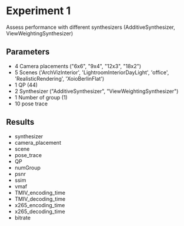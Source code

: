 # Experiment 1
Assess performance with different synthesizers (AdditiveSynthesizer, ViewWeightingSynthesizer)

## Parameters
- 4 Camera placements ("6x6", "9x4", "12x3", "18x2")
- 5 Scenes ('ArchVizInterior', 'LightroomInteriorDayLight', 'office', 'RealisticRendering', 'XoioBerlinFlat')
- 1 QP (44)
- 2 Synthesizer ("AdditiveSynthesizer", "ViewWeightingSynthesizer")
- 1 Number of group (1)
- 10 pose trace

## Results

- synthesizer
- camera_placement
- scene
- pose_trace
- QP
- numGroup
- psnr
- ssim
- vmaf
- TMIV_encoding_time
- TMIV_decoding_time
- x265_encoding_time
- x265_decoding_time
- bitrate


